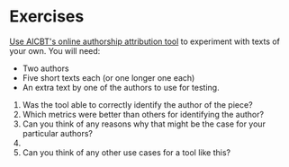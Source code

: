 # Exercises

[Use AICBT's online authorship attribution tool](http://aicbt.com/authorship-attribution/online-software/)
 to experiment with texts of your own. You will need:

* Two authors
* Five short texts each (or one longer one each)
* An extra text by one of the authors to use for testing.

1. Was the tool able to correctly identify the author of the piece?
2. Which metrics were better than others for identifying the author?
3. Can you think of any reasons why that might be the case for your particular authors?
4. 
5. Can you think of any other use cases for a tool like this?